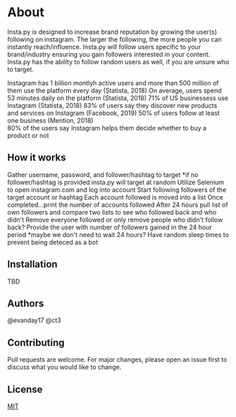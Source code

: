 # About

Insta.py is designed to increase brand reputation by growing the user(s) following on instagram.  The larger the following, the more people you can instantly reach/influence.  Insta.py will follow users specific to your brand/industry ensuring you gain followers interested in your content.  Insta.py has the ability to follow random users as well, if you are unsure who to target.

Instagram has 1 billion montlyh active users and more than 500 million of them use the platform every day (Statista, 2018)
On average, users spend 53 minutes daily on the platform (Statista, 2018)
71% of US businessess use Instagram (Statista, 2018)
83% of users say they discover new products and services on Instagram (Facebook, 2019)
50% of users follow at least one business (Mention, 2018)<br/>
80% of the users say Instagram helps them decide whether to buy a product or not

## How it works

Gather username, password, and follower/hashtag to target
    *if no follower/hashtag is provided insta.py will target at random
Utilize Selenium to open instagram.com and log into account
Start following followers of the target account or hashtag
Each account followed is moved into a list
Once completed...print the number of accounts followed
After 24 hours pull list of own followers and compare two lists to see who followed back and who didn't
Remove everyone followed or only remove people who didn't follow back?
Provide the user with number of followers gained in the 24 hour period
    *maybe we don't need to wait 24 hours?
Have random sleep times to prevent being deteced as a bot



## Installation
TBD

## Authors
@evanday17
@ct3

## Contributing
Pull requests are welcome. For major changes, please open an issue first to discuss what you would like to change.

## License
[MIT](https://choosealicense.com/licenses/mit/)
